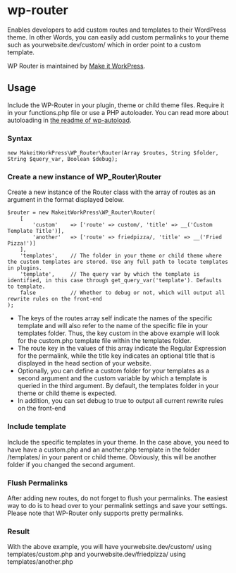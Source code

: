 # wp-router
Enables developers to add custom routes and templates to their WordPress theme. In other Words, you can easily add custom permalinks to your theme such as yourwebsite.dev/custom/ which in order point to a custom template.

WP Router is maintained by [Make it WorkPress](https://makeitwork.press/scripts/wp-router/).

## Usage
Include the WP-Router in your plugin, theme or child theme files. Require it in your functions.php file or use a PHP autoloader. You can read more about autoloading in [the readme of wp-autoload](https://github.com/makeitworkpress/wp-autoload).

### Syntax
    new MakeitWorkPress\WP_Router\Router(Array $routes, String $folder, String $query_var, Boolean $debug);

### Create a new instance of WP_Router\Router
Create a new instance of the Router class with the array of routes as an argument in the format displayed below. 

    $router = new MakeitWorkPress\WP_Router\Router( 
        [
            'custom'    => ['route' => custom/, 'title' => __('Custom Template Title')],
            'another'   => ['route' => friedpizza/, 'title' => __('Fried Pizza!')]
        ], 
        'templates',    // The folder in your theme or child theme where the custom templates are stored. Use any full path to locate templates in plugins.
        'template',     // The query var by which the template is identified, in this case through get_query_var('template'). Defaults to template.
        false           // Whether to debug or not, which will output all rewrite rules on the front-end
    );
    
* The keys of the routes array self indicate the names of the specific template and will also refer to the name of the specific file in your templates folder. Thus, the key custom in the above example will look for the custom.php template file within the templates folder.
* The route key in the values of this array indicate the Regular Expression for the permalink, while the title key indicates an optional title that is displayed in the head section of your website. 
* Optionally, you can define a custom folder for your templates as a second argument and the custom variable by which a template is queried in the third argument. By default, the templates folder in your theme or child theme is expected.
* In addition, you can set debug to true to output all current rewrite rules on the front-end

### Include template
Include the specific templates in your theme. In the case above, you need to have have a custom.php and an another.php template in the folder /templates/ in your parent or child theme. Obviously, this will be another folder if you changed the second argument.

### Flush Permalinks
After adding new routes, do not forget to flush your permalinks. The easiest way to do is to head over to your permalink settings and save your settings. Please note that WP-Router only supports pretty permalinks.

### Result
With the above example, you will have yourwebsite.dev/custom/ using templates/custom.php and yourwebsite.dev/friedpizza/ using templates/another.php
